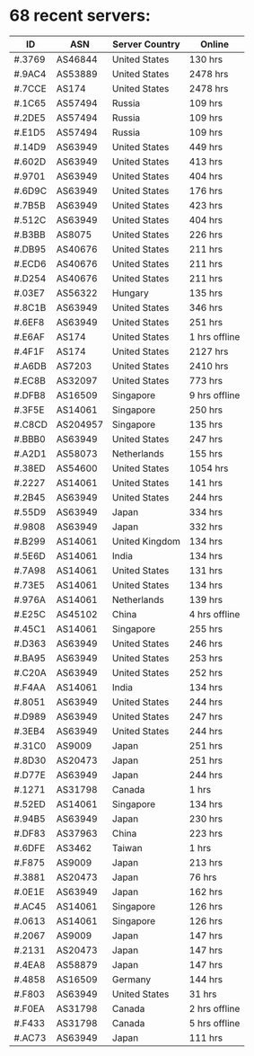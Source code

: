# 68 recent servers:

| ID | ASN | Server Country | Online |
| ------ | ------ | ------ | ------ |
| #.3769 | AS46844 | United States | 130 hrs |
| #.9AC4 | AS53889 | United States | 2478 hrs |
| #.7CCE | AS174 | United States | 2478 hrs |
| #.1C65 | AS57494 | Russia | 109 hrs |
| #.2DE5 | AS57494 | Russia | 109 hrs |
| #.E1D5 | AS57494 | Russia | 109 hrs |
| #.14D9 | AS63949 | United States | 449 hrs |
| #.602D | AS63949 | United States | 413 hrs |
| #.9701 | AS63949 | United States | 404 hrs |
| #.6D9C | AS63949 | United States | 176 hrs |
| #.7B5B | AS63949 | United States | 423 hrs |
| #.512C | AS63949 | United States | 404 hrs |
| #.B3BB | AS8075 | United States | 226 hrs |
| #.DB95 | AS40676 | United States | 211 hrs |
| #.ECD6 | AS40676 | United States | 211 hrs |
| #.D254 | AS40676 | United States | 211 hrs |
| #.03E7 | AS56322 | Hungary | 135 hrs |
| #.8C1B | AS63949 | United States | 346 hrs |
| #.6EF8 | AS63949 | United States | 251 hrs |
| #.E6AF | AS174 | United States | 1 hrs offline |
| #.4F1F | AS174 | United States | 2127 hrs |
| #.A6DB | AS7203 | United States | 2410 hrs |
| #.EC8B | AS32097 | United States | 773 hrs |
| #.DFB8 | AS16509 | Singapore | 9 hrs offline |
| #.3F5E | AS14061 | Singapore | 250 hrs |
| #.C8CD | AS204957 | Singapore | 135 hrs |
| #.BBB0 | AS63949 | United States | 247 hrs |
| #.A2D1 | AS58073 | Netherlands | 155 hrs |
| #.38ED | AS54600 | United States | 1054 hrs |
| #.2227 | AS14061 | United States | 141 hrs |
| #.2B45 | AS63949 | United States | 244 hrs |
| #.55D9 | AS63949 | Japan | 334 hrs |
| #.9808 | AS63949 | Japan | 332 hrs |
| #.B299 | AS14061 | United Kingdom | 134 hrs |
| #.5E6D | AS14061 | India | 134 hrs |
| #.7A98 | AS14061 | United States | 131 hrs |
| #.73E5 | AS14061 | United States | 134 hrs |
| #.976A | AS14061 | Netherlands | 139 hrs |
| #.E25C | AS45102 | China | 4 hrs offline |
| #.45C1 | AS14061 | Singapore | 255 hrs |
| #.D363 | AS63949 | United States | 246 hrs |
| #.BA95 | AS63949 | United States | 253 hrs |
| #.C20A | AS63949 | United States | 252 hrs |
| #.F4AA | AS14061 | India | 134 hrs |
| #.8051 | AS63949 | United States | 244 hrs |
| #.D989 | AS63949 | United States | 247 hrs |
| #.3EB4 | AS63949 | United States | 244 hrs |
| #.31C0 | AS9009 | Japan | 251 hrs |
| #.8D30 | AS20473 | Japan | 251 hrs |
| #.D77E | AS63949 | Japan | 244 hrs |
| #.1271 | AS31798 | Canada | 1 hrs |
| #.52ED | AS14061 | Singapore | 134 hrs |
| #.94B5 | AS63949 | Japan | 230 hrs |
| #.DF83 | AS37963 | China | 223 hrs |
| #.6DFE | AS3462 | Taiwan | 1 hrs |
| #.F875 | AS9009 | Japan | 213 hrs |
| #.3881 | AS20473 | Japan | 76 hrs |
| #.0E1E | AS63949 | Japan | 162 hrs |
| #.AC45 | AS14061 | Singapore | 126 hrs |
| #.0613 | AS14061 | Singapore | 126 hrs |
| #.2067 | AS9009 | Japan | 147 hrs |
| #.2131 | AS20473 | Japan | 147 hrs |
| #.4EA8 | AS58879 | Japan | 147 hrs |
| #.4858 | AS16509 | Germany | 144 hrs |
| #.F803 | AS63949 | United States | 31 hrs |
| #.F0EA | AS31798 | Canada | 2 hrs offline |
| #.F433 | AS31798 | Canada | 5 hrs offline |
| #.AC73 | AS63949 | Japan | 111 hrs |

